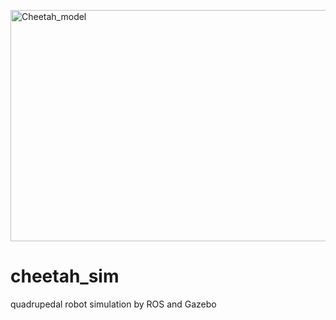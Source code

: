 <p align="left">
	<img src="https://github.com/buenos-dan/cheetah_sim/blob/master/assets/cheetah.jpg" alt="Cheetah_model"  width="600" height="370"/>
</p>

# cheetah_sim
quadrupedal robot simulation by ROS and Gazebo  
## 
